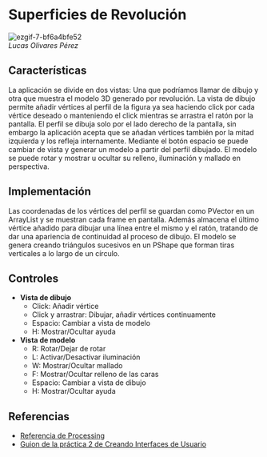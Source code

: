 # Superficies de Revolución
![ezgif-7-bf6a4bfe52](https://user-images.githubusercontent.com/47455265/154152690-dccf305f-5854-420a-bfeb-262e4f17fdcd.gif)<br>
*Lucas Olivares Pérez*

## Características
La aplicación se divide en dos vistas: Una que podríamos llamar de dibujo y otra que muestra el modelo 3D generado por revolución. La vista de dibujo permite añadir vértices al perfil de la figura ya sea haciendo click por cada vértice deseado o manteniendo el click mientras se arrastra el ratón por la pantalla. El perfil se dibuja solo por el lado derecho de la pantalla, sin embargo la aplicación acepta que se añadan vértices también por la mitad izquierda y los refleja internamente.
Mediante el botón espacio se puede cambiar de vista y generar un modelo a partir del perfil dibujado. El modelo se puede rotar y mostrar u ocultar su relleno, iluminación y mallado en perspectiva.

## Implementación
Las coordenadas de los vértices del perfil se guardan como PVector en un ArrayList y se muestran cada frame en pantalla. Además almacena el último vértice añadido para dibujar una línea entre el mismo y el ratón, tratando de dar una apariencia de continuidad al proceso de dibujo. El modelo se genera creando triángulos sucesivos en un PShape que forman tiras verticales a lo largo de un círculo.

## Controles
- **Vista de dibujo**
  - Click: Añadir vértice
  - Click y arrastrar: Dibujar, añadir vértices continuamente
  - Espacio: Cambiar a vista de modelo
  - H: Mostrar/Ocultar ayuda
- **Vista de modelo**
  - R: Rotar/Dejar de rotar
  - L: Activar/Desactivar iluminación
  - W: Mostrar/Ocultar mallado
  - F: Mostrar/Ocultar relleno de las caras
  - Espacio: Cambiar a vista de dibujo
  - H: Mostrar/Ocultar ayuda

## Referencias
- [Referencia de Processing](https://processing.org/reference/)
- [Guion de la práctica 2 de Creando Interfaces de Usuario](https://github.com/otsedom/otsedom.github.io/blob/main/CIU/P2/README.md)
